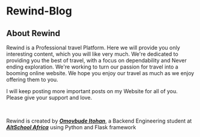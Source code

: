 
# Rewind-Blog

  <h2 class="mb-4 display-4">About Rewind</h2>
Rewind is a Professional travel Platform. Here we will provide you only interesting content, which you will like very much. We're dedicated to providing you the best of travel, with a focus on dependability and Never ending exploration. We're working to turn our passion for travel into a booming online website. We hope you enjoy our travel as much as we enjoy offering them to you.

I will keep posting more important posts on my Website for all of you. Please give your support and love.


 <br />
          <p>
            Rewind is created by
            <a href="linkedin.com/in/itohan-omovbude-41284a194/"><em><strong> Omovbude Itohan</strong></em></a>, a
            Backend Engineering student at
            <a href="https://altschoolafrica.com/schools/engineering"><em><strong>AltSchool Africa</strong></em></a>
            using Python and Flask framework
          </p>
          <br />
